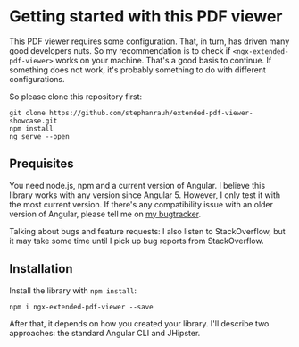 # Getting started with this PDF viewer

This PDF viewer requires some configuration. That, in turn, has driven many good developers nuts.
So my recommendation is to check if `<ngx-extended-pdf-viewer>` works on your machine. That's a good basis to continue. If something does not work, it's probably something to do with different configurations.

So please clone this repository first:

```batch
git clone https://github.com/stephanrauh/extended-pdf-viewer-showcase.git
npm install
ng serve --open
```

## Prequisites

You need node.js, npm and a current version of Angular. I believe this library works with any version since Angular 5. However, I only test it with the most current version. If there's any compatibility issue with an older version of Angular, please tell me on [my bugtracker](https://github.com/stephanrauh/ngx-extended-pdf-viewer/issues).

Talking about bugs and feature requests: I also listen to StackOverflow, but it may take some time until I pick up bug reports from StackOverflow.

## Installation

Install the library with `npm install`:

```batch
npm i ngx-extended-pdf-viewer --save
```

After that, it depends on how you created your library. I'll describe two approaches: the standard Angular CLI and JHipster.
